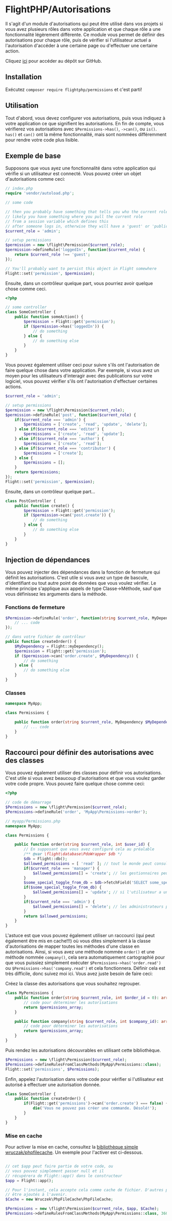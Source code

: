 # FlightPHP/Autorisations

Il s'agit d'un module d'autorisations qui peut être utilisé dans vos projets si vous avez plusieurs rôles dans votre application et que chaque rôle a une fonctionnalité légèrement différente. Ce module vous permet de définir des autorisations pour chaque rôle, puis de vérifier si l'utilisateur actuel a l'autorisation d'accéder à une certaine page ou d'effectuer une certaine action.

Cliquez [ici](https://github.com/flightphp/permissions) pour accéder au dépôt sur GitHub.

Installation
-------
Exécutez `composer require flightphp/permissions` et c'est parti!

Utilisation
-------
Tout d'abord, vous devez configurer vos autorisations, puis vous indiquez à votre application ce que signifient les autorisations. En fin de compte, vous vérifierez vos autorisations avec `$Permissions->has()`, `->can()`, ou `is()`. `has()` et `can()` ont la même fonctionnalité, mais sont nommées différemment pour rendre votre code plus lisible.

## Exemple de base

Supposons que vous ayez une fonctionnalité dans votre application qui vérifie si un utilisateur est connecté. Vous pouvez créer un objet d'autorisations comme ceci:

```php
// index.php
require 'vendor/autoload.php';

// some code 

// then you probably have something that tells you who the current role is of the person
// likely you have something where you pull the current role
// from a session variable which defines this
// after someone logs in, otherwise they will have a 'guest' or 'public' role.
$current_role = 'admin';

// setup permissions
$permission = new \flight\Permission($current_role);
$permission->defineRule('loggedIn', function($current_role) {
	return $current_role !== 'guest';
});

// You'll probably want to persist this object in Flight somewhere
Flight::set('permission', $permission);
```

Ensuite, dans un contrôleur quelque part, vous pourriez avoir quelque chose comme ceci.

```php
<?php

// some controller
class SomeController {
	public function someAction() {
		$permission = Flight::get('permission');
		if ($permission->has('loggedIn')) {
			// do something
		} else {
			// do something else
		}
	}
}
```

Vous pouvez également utiliser ceci pour suivre s'ils ont l'autorisation de faire quelque chose dans votre application. Par exemple, si vous avez un moyen pour les utilisateurs d'interagir avec des publications sur votre logiciel, vous pouvez vérifier s'ils ont l'autorisation d'effectuer certaines actions.

```php
$current_role = 'admin';

// setup permissions
$permission = new \flight\Permission($current_role);
$permission->defineRule('post', function($current_role) {
	if($current_role === 'admin') {
		$permissions = ['create', 'read', 'update', 'delete'];
	} else if($current_role === 'editor') {
		$permissions = ['create', 'read', 'update'];
	} else if($current_role === 'author') {
		$permissions = ['create', 'read'];
	} else if($current_role === 'contributor') {
		$permissions = ['create'];
	} else {
		$permissions = [];
	}
	return $permissions;
});
Flight::set('permission', $permission);
```

Ensuite, dans un contrôleur quelque part...

```php
class PostController {
	public function create() {
		$permission = Flight::get('permission');
		if ($permission->can('post.create')) {
			// do something
		} else {
			// do something else
		}
	}
}
```

## Injection de dépendances
Vous pouvez injecter des dépendances dans la fonction de fermeture qui définit les autorisations. C'est utile si vous avez un type de bascule, d'identifiant ou tout autre point de données que vous voulez vérifier. Le même principe s'applique aux appels de type Classe->Méthode, sauf que vous définissez les arguments dans la méthode.

### Fonctions de fermeture

```php
$Permission->defineRule('order', function(string $current_role, MyDependency $MyDependency = null) {
	// ... code
});

// dans votre fichier de contrôleur
public function createOrder() {
	$MyDependency = Flight::myDependency();
	$permission = Flight::get('permission');
	if ($permission->can('order.create', $MyDependency)) {
		// do something
	} else {
		// do something else
	}
}
```

### Classes

```php
namespace MyApp;

class Permissions {

	public function order(string $current_role, MyDependency $MyDependency = null) {
		// ... code
	}
}
```

## Raccourci pour définir des autorisations avec des classes
Vous pouvez également utiliser des classes pour définir vos autorisations. C'est utile si vous avez beaucoup d'autorisations et que vous voulez garder votre code propre. Vous pouvez faire quelque chose comme ceci:
```php
<?php

// code de démarrage
$Permissions = new \flight\Permission($current_role);
$Permissions->defineRule('order', 'MyApp\Permissions->order');

// myapp/Permissions.php
namespace MyApp;

class Permissions {

	public function order(string $current_role, int $user_id) {
		// En supposant que vous avez configuré cela au préalable
		/** @var \flight\database\PdoWrapper $db */
		$db = Flight::db();
		$allowed_permissions = [ 'read' ]; // tout le monde peut consulter une commande
		if($current_role === 'manager') {
			$allowed_permissions[] = 'create'; // les gestionnaires peuvent créer des commandes
		}
		$some_special_toggle_from_db = $db->fetchField('SELECT some_special_toggle FROM settings WHERE id = ?', [ $user_id ]);
		if($some_special_toggle_from_db) {
			$allowed_permissions[] = 'update'; // si l'utilisateur a une bascule spéciale, il peut mettre à jour des commandes
		}
		if($current_role === 'admin') {
			$allowed_permissions[] = 'delete'; // les administrateurs peuvent supprimer des commandes
		}
		return $allowed_permissions;
	}
}
```
L'astuce est que vous pouvez également utiliser un raccourci (qui peut également être mis en cache!!!) où vous dites simplement à la classe d'autorisations de mapper toutes les méthodes d'une classe en autorisations. Ainsi, si vous avez une méthode nommée `order()` et une méthode nommée `company()`, cela sera automatiquement cartographié pour que vous puissiez simplement exécuter `$Permissions->has('order.read')` ou `$Permissions->has('company.read')` et cela fonctionnera. Définir cela est très difficile, donc suivez moi ici. Vous avez juste besoin de faire ceci:

Créez la classe des autorisations que vous souhaitez regrouper.
```php
class MyPermissions {
	public function order(string $current_role, int $order_id = 0): array {
		// code pour déterminer les autorisations
		return $permissions_array;
	}

	public function company(string $current_role, int $company_id): array {
		// code pour déterminer les autorisations
		return $permissions_array;
	}
}
```

Puis rendez les autorisations découvrables en utilisant cette bibliothèque.

```php
$Permissions = new \flight\Permission($current_role);
$Permissions->defineRulesFromClassMethods(MyApp\Permissions::class);
Flight::set('permissions', $Permissions);
```

Enfin, appelez l'autorisation dans votre code pour vérifier si l'utilisateur est autorisé à effectuer une autorisation donnée.

```php
class SomeController {
	public function createOrder() {
		if(Flight::get('permissions')->can('order.create') === false) {
			die('Vous ne pouvez pas créer une commande. Désolé!');
		}
	}
}
```

### Mise en cache

Pour activer la mise en cache, consultez la [bibliothèque simple wruczak/phpfilecache](https://docs.flightphp.com/awesome-plugins/php-file-cache). Un exemple pour l'activer est ci-dessous.
```php

// cet $app peut faire partie de votre code, ou
// vous pouvez simplement passer null et il
// récupérera de Flight::app() dans le constructeur
$app = Flight::app();

// Pour l'instant, cela accepte cela comme cache de fichier. D'autres peuvent facilement
// être ajoutés à l'avenir. 
$Cache = new Wruczek\PhpFileCache\PhpFileCache;

$Permissions = new \flight\Permission($current_role, $app, $Cache);
$Permissions->defineRulesFromClassMethods(MyApp\Permissions::class, 3600); // 3600 est le nombre de secondes pendant lesquels conserver cette mise en cache. Laissez ceci vide pour ne pas utiliser la mise en cache
```